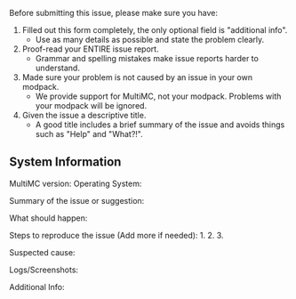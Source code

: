 Before submitting this issue, please make sure you have:
1. Filled out this form completely, the only optional field is "additional info".
	- Use as many details as possible and state the problem clearly.
2. Proof-read your ENTIRE issue report.
	- Grammar and spelling mistakes make issue reports harder to understand.
3. Made sure your problem is not caused by an issue in your own modpack.
	- We provide support for MultiMC, not your modpack. Problems with your modpack will be ignored.
4. Given the issue a descriptive title.
	- A good title includes a brief summary of the issue and avoids things such as "Help" and "What?!".

System Information
------------------
MultiMC version:
Operating System:


Summary of the issue or suggestion:


What should happen:


Steps to reproduce the issue (Add more if needed):
1.
2.
3.

Suspected cause:


Logs/Screenshots:


Additional Info:

